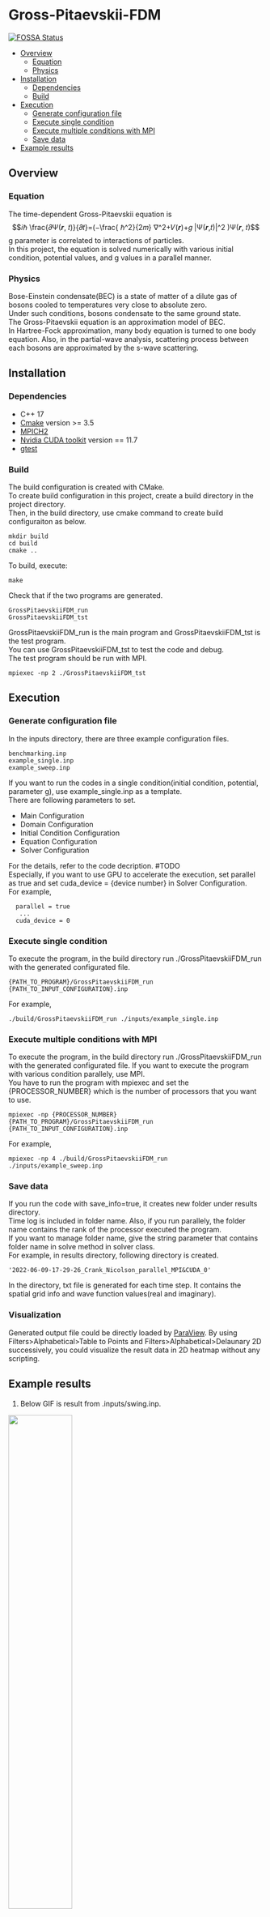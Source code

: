 # Gross-Pitaevskii-FDM
[![FOSSA Status](https://app.fossa.com/api/projects/git%2Bgithub.com%2FPSC-2022-team4%2FGross-Pitaevskii-FDM.svg?type=shield)](https://app.fossa.com/projects/git%2Bgithub.com%2FPSC-2022-team4%2FGross-Pitaevskii-FDM?ref=badge_shield)

- [Overview](#overview)
  - [Equation](#equation)
  - [Physics](#physics)
- [Installation](#installation)
  - [Dependencies](#dependencies) 
  - [Build](#build)
- [Execution](#execution)
  - [Generate configuration file](#generate-configuration-file)
  - [Execute single condition](#execute-single-condition)
  - [Execute multiple conditions with MPI](#execute-multiple-conditions-with-mpi)
  - [Save data](#save-data)
- [Example results](#example-results)

## Overview
### Equation
The time-dependent Gross-Pitaevskii equation is 
$$𝑖ℏ \frac{𝜕Ψ(𝒓, 𝑡)}{𝜕𝑡}=(−\frac{ ℏ^2}{2𝑚} ∇^2+𝑉(𝒓)+𝑔 |Ψ(𝒓,𝑡)|^2 )Ψ(𝒓, 𝑡)$$
g parameter is correlated to interactions of particles.  
In this project, the equation is solved numerically with various initial condition, potential values, and g values in a parallel manner.   


### Physics 
Bose-Einstein condensate(BEC) is a state of matter of a dilute gas of bosons cooled to temperatures very close to absolute zero.   
Under such conditions, bosons condensate to the same ground state.  
The Gross-Pitaevskii equation is an approximation model of BEC.   
In Hartree-Fock approximation, many body equation is turned to one body equation. Also, in the partial-wave analysis, scattering process between each bosons are approximated by the s-wave scattering.  


## Installation 
### Dependencies 
- C++ 17 
- [Cmake](https://cmake.org/) version >= 3.5
- [MPICH2](https://github.com/pmodels/mpich) 
- [Nvidia CUDA toolkit](https://github.com/NVIDIA/cuda-samples) version == 11.7
- [gtest](https://github.com/google/googletest)

### Build 
The build configuration is created with CMake.   
To create build configuration in this project, create a build directory in the project directory.  
Then, in the build directory, use cmake command to create build configuraiton as below. 
```
mkdir build 
cd build 
cmake ..
```

To build, execute:
```
make
```

Check that if the two programs are generated.  
```
GrossPitaevskiiFDM_run  
GrossPitaevskiiFDM_tst   
```

GrossPitaevskiiFDM_run is the main program and GrossPitaevskiiFDM_tst is the test program.   
You can use GrossPitaevskiiFDM_tst to test the code and debug.   
The test program should be run with MPI.
```
mpiexec -np 2 ./GrossPitaevskiiFDM_tst
```
## Execution 
### Generate configuration file 
In the inputs directory, there are three example configuration files.
```
benchmarking.inp
example_single.inp
example_sweep.inp
```
If you want to run the codes in a single condition(initial condition, potential, parameter g), use example_single.inp as a template.   
There are following parameters to set. 
- Main Configuration 
- Domain Configuration 
- Initial Condition Configuration 
- Equation Configuration 
- Solver Configuration 
 
For the details, refer to the code decription. #TODO  
Especially, if you want to use GPU to accelerate the execution, set parallel as true and set cuda_device = {device number} in Solver Configuration.   
For example, 
```
  parallel = true
   ...
  cuda_device = 0 
```

### Execute single condition 
To execute the program, in the build directory run ./GrossPitaevskiiFDM_run with the generated configurated file. 
```
{PATH_TO_PROGRAM}/GrossPitaevskiiFDM_run {PATH_TO_INPUT_CONFIGURATION}.inp
```
For example, 
```
./build/GrossPitaevskiiFDM_run ./inputs/example_single.inp
```

### Execute multiple conditions with MPI

To execute the program, in the build directory run ./GrossPitaevskiiFDM_run with the generated configurated file. 
If you want to execute the program with various condition parallely, use MPI.   
You have to run the program with mpiexec and set the {PROCESSOR_NUMBER} which is the number of processors that you want to use.  

```
mpiexec -np {PROCESSOR_NUMBER} {PATH_TO_PROGRAM}/GrossPitaevskiiFDM_run {PATH_TO_INPUT_CONFIGURATION}.inp
```
For example, 
```
mpiexec -np 4 ./build/GrossPitaevskiiFDM_run ./inputs/example_sweep.inp
```
### Save data
If you run the code with save_info=true, it creates new folder under results directory.       
Time log is included in folder name. Also, if you run parallely, the folder name contains the rank of the processor executed the program.      
If you want to manage folder name, give the string parameter that contains folder name in solve method in solver class.    
For example, in results directory, following directory is created.
```
'2022-06-09-17-29-26_Crank_Nicolson_parallel_MPI&CUDA_0'
```
In the directory, txt file is generated for each time step. It contains the spatial grid info and wave function values(real and imaginary).

### Visualization
Generated output file could be directly loaded by [ParaView](https://www.paraview.org/). By using Filters>Alphabetical>Table to Points and Filters>Alphabetical>Delaunary 2D successively, you could visualize the result data in 2D heatmap without any scripting. 

## Example results
1. Below GIF is result from .inputs/swing.inp.  
<img src = "https://user-images.githubusercontent.com/34947229/174142524-5c521850-c3d7-40db-b9f8-c26a58210f1f.gif" width="50%" height="50%">

2. Below GIF is result from .inputs/asym_init.inp.  
<img src = "https://user-images.githubusercontent.com/34947229/174148325-bc8bcd74-246d-42de-b656-6475a3350b5a.gif" width="50%" height="50%">


